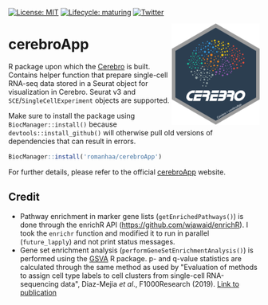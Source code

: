 [![License: MIT](https://img.shields.io/badge/License-MIT-yellow.svg)](https://opensource.org/licenses/MIT)
[![Lifecycle: maturing](https://img.shields.io/badge/lifecycle-maturing-blue.svg)](https://www.tidyverse.org/lifecycle/#maturing)
[![Twitter](https://img.shields.io/twitter/url/https/twitter.com/fakechek1.svg?label=Follow%20%40fakechek1&style=social)](https://twitter.com/fakechek1)

<img align="right" width="35%" height="auto" src="vignettes/logo_Cerebro.png">

# cerebroApp

R package upon which the [Cerebro](https://github.com/romanhaa/Cerebro) is built.
Contains helper function that prepare single-cell RNA-seq data stored in a Seurat object for visualization in Cerebro.
Seurat v3 and `SCE`/`SingleCellExperiment` objects are supported.

Make sure to install the package using `BiocManager::install()` because `devtools::install_github()` will otherwise pull old versions of dependencies that can result in errors.

```r
BiocManager::install('romanhaa/cerebroApp')
```

For further details, please refer to the official [cerebroApp](https://romanhaa.github.io/cerebroApp/) website.

## Credit

* Pathway enrichment in marker gene lists (`getEnrichedPathways()`) is done through the enrichR API (<https://github.com/wjawaid/enrichR>). I took the `enrichr` function and modified it to run in parallel (`future_lapply`) and not print status messages.
* Gene set enrichment analysis (`performGeneSetEnrichmentAnalysis()`) is performed using the [GSVA](https://bioconductor.org/packages/release/bioc/html/GSVA.html) R package. p- and q-value statistics are calculated through the same method as used by "Evaluation of methods to assign cell type labels to cell clusters from single-cell RNA-sequencing data", Diaz-Mejia *et al*., F1000Research (2019). [Link to publication](https://f1000research.com/articles/8-296/v2)
